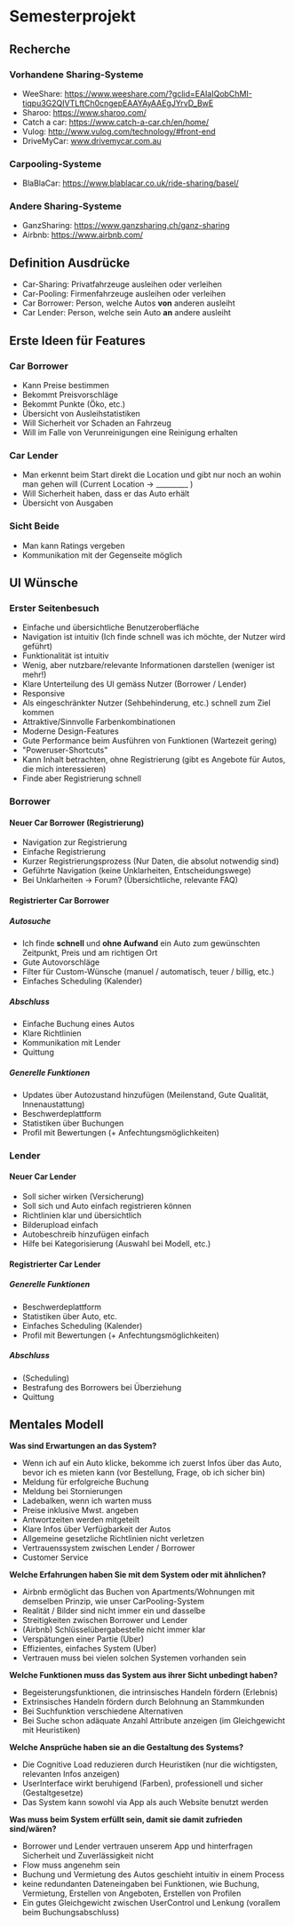 # Semesterprojekt

## Recherche

### Vorhandene Sharing-Systeme

* WeeShare: https://www.weeshare.com/?gclid=EAIaIQobChMI-tiqpu3G2QIVTLftCh0cngepEAAYAyAAEgJYrvD_BwE
* Sharoo: https://www.sharoo.com/
* Catch a car: https://www.catch-a-car.ch/en/home/
* Vulog: http://www.vulog.com/technology/#front-end
* DriveMyCar: www.drivemycar.com.au

### Carpooling-Systeme

* BlaBlaCar: https://www.blablacar.co.uk/ride-sharing/basel/

### Andere Sharing-Systeme

* GanzSharing: https://www.ganzsharing.ch/ganz-sharing
* Airbnb: https://www.airbnb.com/

## Definition Ausdrücke

* Car-Sharing: Privatfahrzeuge ausleihen oder verleihen
* Car-Pooling: Firmenfahrzeuge ausleihen oder verleihen
* Car Borrower: Person, welche Autos **von** anderen ausleiht
* Car Lender: Person, welche sein Auto **an** andere ausleiht

## Erste Ideen für Features

### Car Borrower
* Kann Preise bestimmen
* Bekommt Preisvorschläge
* Bekommt Punkte (Öko, etc.)
* Übersicht von Ausleihstatistiken
* Will Sicherheit vor Schaden an Fahrzeug
* Will im Falle von Verunreinigungen eine Reinigung erhalten

### Car Lender
* Man erkennt beim Start direkt die Location und gibt nur noch an wohin man gehen will (Current Location $\to$ _________ )
* Will Sicherheit haben, dass er das Auto erhält
* Übersicht von Ausgaben

### Sicht Beide
* Man kann Ratings vergeben
* Kommunikation mit der Gegenseite möglich

## UI Wünsche

### Erster Seitenbesuch

* Einfache und übersichtliche Benutzeroberfläche
* Navigation ist intuitiv (Ich finde schnell was ich möchte, der Nutzer wird geführt)
* Funktionalität ist intuitiv
* Wenig, aber nutzbare/relevante Informationen darstellen (weniger ist mehr!)
* Klare Unterteilung des UI gemäss Nutzer (Borrower / Lender)
* Responsive
* Als eingeschränkter Nutzer (Sehbehinderung, etc.) schnell zum Ziel kommen
* Attraktive/Sinnvolle Farbenkombinationen
* Moderne Design-Features
* Gute Performance beim Ausführen von Funktionen (Wartezeit gering)
* "Poweruser-Shortcuts"
* Kann Inhalt betrachten, ohne Registrierung (gibt es Angebote für Autos, die mich interessieren)
* Finde aber Registrierung schnell

### Borrower

#### Neuer Car Borrower (Registrierung)

* Navigation zur Registrierung
* Einfache Registrierung
* Kurzer Registrierungsprozess (Nur Daten, die absolut notwendig sind)
* Geführte Navigation (keine Unklarheiten, Entscheidungswege)
* Bei Unklarheiten $\to$ Forum? (Übersichtliche, relevante FAQ)

#### Registrierter Car Borrower

##### Autosuche

* Ich finde **schnell** und **ohne Aufwand** ein Auto zum gewünschten Zeitpunkt, Preis und am richtigen Ort
* Gute Autovorschläge
* Filter für Custom-Wünsche (manuel / automatisch, teuer / billig, etc.)
* Einfaches Scheduling (Kalender)

##### Abschluss

* Einfache Buchung eines Autos
* Klare Richtlinien
* Kommunikation mit Lender
* Quittung

##### Generelle Funktionen

* Updates über Autozustand hinzufügen (Meilenstand, Gute Qualität, Innenaustattung)
* Beschwerdeplattform
* Statistiken über Buchungen
* Profil mit Bewertungen (+ Anfechtungsmöglichkeiten)

### Lender

#### Neuer Car Lender

* Soll sicher wirken (Versicherung)
* Soll sich und Auto einfach registrieren können
* Richtlinien klar und übersichtlich
* Bilderupload einfach
* Autobeschreib hinzufügen einfach
* Hilfe bei Kategorisierung (Auswahl bei Modell, etc.)

#### Registrierter Car Lender

##### Generelle Funktionen
* Beschwerdeplattform
* Statistiken über Auto, etc.
* Einfaches Scheduling (Kalender)
* Profil mit Bewertungen (+ Anfechtungsmöglichkeiten)

##### Abschluss

* (Scheduling)
* Bestrafung des Borrowers bei Überziehung
* Quittung

## Mentales Modell

**Was sind Erwartungen an das System?**

* Wenn ich auf ein Auto klicke, bekomme ich zuerst Infos über das Auto, bevor ich es mieten kann (vor Bestellung, Frage, ob ich sicher bin)
* Meldung für erfolgreiche Buchung
* Meldung bei Stornierungen
* Ladebalken, wenn ich warten muss
* Preise inklusive Mwst. angeben
* Antwortzeiten werden mitgeteilt
* Klare Infos über Verfügbarkeit der Autos
* Allgemeine gesetzliche Richtlinien nicht verletzen
* Vertrauenssystem zwischen Lender / Borrower
* Customer Service

**Welche Erfahrungen haben Sie mit dem System oder mit ähnlichen?**

* Airbnb ermöglicht das Buchen von Apartments/Wohnungen mit demselben Prinzip, wie unser CarPooling-System
* Realität / Bilder sind nicht immer ein und dasselbe
* Streitigkeiten zwischen Borrower und Lender
* (Airbnb) Schlüsselübergabestelle nicht immer klar
* Verspätungen einer Partie (Uber)
* Effizientes, einfaches System (Uber)
* Vertrauen muss bei vielen solchen Systemen vorhanden sein

**Welche Funktionen muss das System aus ihrer Sicht unbedingt haben?**

* Begeisterungsfunktionen, die intrinsisches Handeln fördern (Erlebnis)
* Extrinsisches Handeln fördern durch Belohnung an Stammkunden
* Bei Suchfunktion verschiedene Alternativen
* Bei Suche schon adäquate Anzahl Attribute anzeigen (im Gleichgewicht mit Heuristiken)

**Welche Ansprüche haben sie an die Gestaltung des Systems?**

* Die Cognitive Load reduzieren durch Heuristiken (nur die wichtigsten, relevanten Infos anzeigen)
* UserInterface wirkt beruhigend (Farben), professionell und sicher (Gestaltgesetze)
* Das System kann sowohl via App als auch Website benutzt werden

**Was muss beim System erfüllt sein, damit sie damit zufrieden sind/wären?**

* Borrower und Lender vertrauen unserem App und hinterfragen Sicherheit und Zuverlässigkeit nicht
* Flow muss angenehm sein
* Buchung und Vermietung des Autos geschieht intuitiv in einem Process
* keine redundanten Dateneingaben bei Funktionen, wie Buchung, Vermietung, Erstellen von Angeboten, Erstellen von Profilen
* Ein gutes Gleichgewicht zwischen UserControl und Lenkung (vorallem beim Buchungsabschluss)